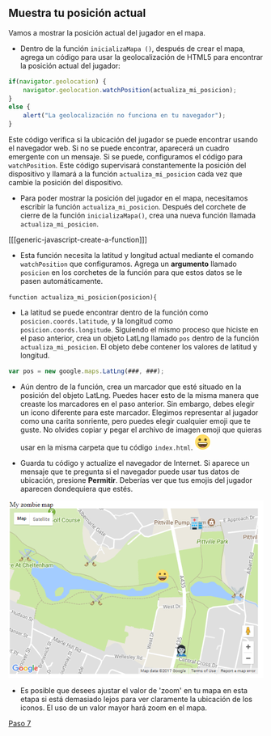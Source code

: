 ## Muestra tu posición actual

Vamos a mostrar la posición actual del jugador en el mapa.

+ Dentro de la función `inicializaMapa ()`, después de crear el mapa, agrega un código para usar la geolocalización de HTML5 para encontrar la posición actual del jugador:

```javascript
if(navigator.geolocation) {
    navigator.geolocation.watchPosition(actualiza_mi_posicion);
}
else {
    alert("La geolocalización no funciona en tu navegador");
}
```

Este código verifica si la ubicación del jugador se puede encontrar usando el navegador web. Si no se puede encontrar, aparecerá un cuadro emergente con un mensaje. Si se puede, configuramos el código para `watchPosition`. Este código supervisará constantemente la posición del dispositivo y llamará a la función `actualiza_mi_posicion` cada vez que cambie la posición del dispositivo.

+ Para poder mostrar la posición del jugador en el mapa, necesitamos escribir la función `actualiza_mi_posicion`. Después del corchete de cierre de la función `inicializaMapa()`, crea una nueva función llamada `actualiza_mi_posicion`.

[[[generic-javascript-create-a-function]]]

+ Esta función necesita la latitud y longitud actual mediante el comando `watchPosition` que configuramos. Agrega un **argumento** llamado `posicion` en los corchetes de la función para que estos datos se le pasen automáticamente.

`function actualiza_mi_posicion(posicion){`

+ La latitud se puede encontrar dentro de la función como `posicion.coords.latitude`, y la longitud como `posicion.coords.longitude`. Siguiendo el mismo proceso que hiciste en el paso anterior, crea un objeto LatLng llamado `pos` dentro de la función `actualiza_mi_posicion`. El objeto debe contener los valores de latitud y longitud.

```JavaScript
var pos = new google.maps.LatLng(###, ###);
```

+ Aún dentro de la función, crea un marcador que esté situado en la posición del objeto LatLng. Puedes hacer esto de la misma manera que creaste los marcadores en el paso anterior. Sin embargo, debes elegir un icono diferente para este marcador. Elegimos representar al jugador como una carita sonriente, pero puedes elegir cualquier emoji que te guste. No olvides copiar y pegar el archivo de imagen emoji que quieras usar en la misma carpeta que tu código `index.html`.
![Jugador emoji](images/player.png)

+ Guarda tu código y actualize el navegador de Internet. Si aparece un mensaje que te pregunta si el navegador puede usar tus datos de ubicación, presione **Permitir**. Deberías ver que tus emojis del jugador aparecen dondequiera que estés.

![Donde estás en el mapa](images/location-map.png)

+ Es posible que desees ajustar el valor de 'zoom' en tu mapa en esta etapa si está demasiado lejos para ver claramente la ubicación de los iconos. El uso de un valor mayor hará zoom en el mapa.

[Paso 7](https://jolosan.github.io/encuentraZombi/es/step_7.html)